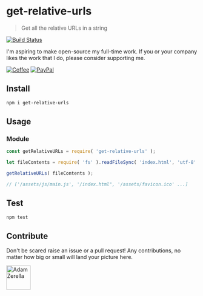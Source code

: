 # get-relative-urls
> Get all the relative URLs in a string

[![Build Status](https://travis-ci.org/adamzerella/au-tax-calc.svg?branch=master)](https://travis-ci.org/adamzerella/au-tax-calc)

I'm aspiring to make open-source my full-time work. If you or your company likes the work that I do, please consider supporting me.

[![Coffee][badge_coffee_donate]](https://www.buymeacoffee.com/adamzerella)
[![PayPal][badge_paypal_donate]](https://www.paypal.me/adamzerella)

## Install

```bash
npm i get-relative-urls
```

## Usage

### Module

```javascript
const getRelativeURLs = require( 'get-relative-urls' );

let fileContents = require( 'fs' ).readFileSync( 'index.html', 'utf-8' );

getRelativeURLs( fileContents );

// ['/assets/js/main.js', '/index.html", '/assets/favicon.ico' ...]
```

## Test

```bash
npm test
```

## Contribute

Don't be scared raise an issue or a pull request! Any contributions, no matter how big or small will land your picture here.

<div style="display:inline;">
  <a href="https://github.com/adamzerella"><img width="64" height="64" src="https://avatars0.githubusercontent.com/u/1501560?s=460&v=4" alt="Adam Zerella"/></a>
</div>

[badge_coffee_donate]: https://adamzerella.com/badges/coffee.svg
[badge_paypal_donate]: https://adamzerella.com/badges/paypal.svg